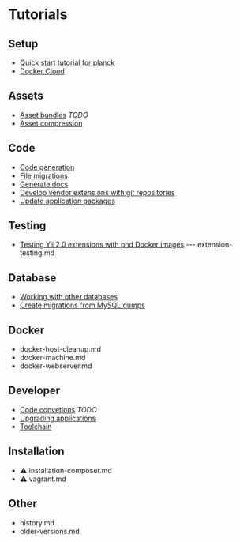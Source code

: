 # Tutorials

## Setup

- [Quick start tutorial for planck](quick-start-planck.md)
- [Docker Cloud](docker-cloud.md)

## Assets

- [Asset bundles](asset-bundles.md) *TODO*
- [Asset compression](asset-compression.md)

## Code

- [Code generation](code-generation.md)
- [File migrations](database-migrations-from-file.md)
- [Generate docs](documentation-generation.md)
- [Develop vendor extensions with git repositories](extension-development.md)
- [Update application packages](composer-update-packages.md)

## Testing

- [Testing Yii 2.0 extensions with phd Docker images](testing-yii2-extensions.md) --- extension-testing.md

## Database

- [Working with other databases](database.md)
- [Create migrations from MySQL dumps](database-migrations-from-file.md)

## Docker

- docker-host-cleanup.md
- docker-machine.md
- docker-webserver.md

## Developer

- [Code convetions](code-conventions.md) *TODO*
- [Upgrading applications](upgrading.md)
- [Toolchain](toolchain.md)

## Installation

- :warning: installation-composer.md
- :warning: vagrant.md

## Other

- history.md
- older-versions.md



